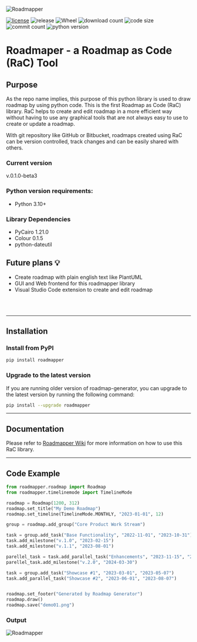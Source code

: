 ![Roadmapper](https://github.com/csgoh/roadmapper/blob/main/images/roadmapper.jpg?raw=true)

[![license](https://img.shields.io/badge/license-mit-brightgreen.svg?style=plastic)](https://en.wikipedia.org/wiki/MIT_License)
![release](https://img.shields.io/pypi/v/roadmapper)
![Wheel](https://img.shields.io/pypi/wheel/roadmapper?style=plastic)
![download count](https://img.shields.io/pypi/dm/roadmapper?style=plastic)
![code size](https://img.shields.io/github/languages/code-size/csgoh/roadmapper?style=plastic)
![commit count](https://img.shields.io/github/commit-activity/m/csgoh/roadmapper?style=plastic)
![python version](https://img.shields.io/pypi/pyversions/roadmapper?style=plastic)

# Roadmaper - a Roadmap as Code (RaC) Tool

## Purpose
As the repo name implies, this purpose of this python library is used to draw roadmap by using python code. This is the first Roadmap as Code (RaC) library. RaC helps to create and edit roadmap in a more efficient way without having to use any graphical tools that are not always easy to use to create or update a roadmap.

With git repository like GitHub or Bitbucket, roadmaps created using RaC can be version controlled, track changes and can be easily shared with others.

### Current version
v.0.1.0-beta3

### Python version requirements:
* Python 3.10+
  
### Library Dependencies
* PyCairo 1.21.0
* Colour 0.1.5
* python-dateutil

## Future plans :bulb:
* Create roadmap with plain english text like PlantUML
* GUI and Web frontend for this roadmapper library
* Visual Studio Code extension to create and edit roadmap
  
<br/><br/>

<hr>

## Installation
### Install from PyPI
```bash
pip install roadmapper
```
### Upgrade to the latest version
If you are running older version of roadmap-generator, you can upgrade to the latest version by running the following command:
```bash
pip install --upgrade roadmapper
```

<hr>

## Documentation
Please refer to [Roadmapper Wiki](https://github.com/csgoh/roadmap-generator/wiki) for more information on how to use this RaC library.

<hr>

## Code Example

```python 
from roadmapper.roadmap import Roadmap
from roadmapper.timelinemode import TimelineMode

roadmap = Roadmap(1200, 312)
roadmap.set_title("My Demo Roadmap")
roadmap.set_timeline(TimelineMode.MONTHLY, "2023-01-01", 12)

group = roadmap.add_group("Core Product Work Stream")

task = group.add_task("Base Functionality", "2022-11-01", "2023-10-31")
task.add_milestone("v.1.0", "2023-02-15")
task.add_milestone("v.1.1", "2023-08-01")

parellel_task = task.add_parallel_task("Enhancements", "2023-11-15", "2024-03-31")
parellel_task.add_milestone("v.2.0", "2024-03-30")

task = group.add_task("Showcase #1", "2023-03-01", "2023-05-07")
task.add_parallel_task("Showcase #2", "2023-06-01", "2023-08-07")


roadmap.set_footer("Generated by Roadmap Generator")
roadmap.draw()
roadmap.save("demo01.png")
```

### Output

![Roadmapper](https://github.com/csgoh/roadmapper/blob/main/images/demo01.png?raw=true)




